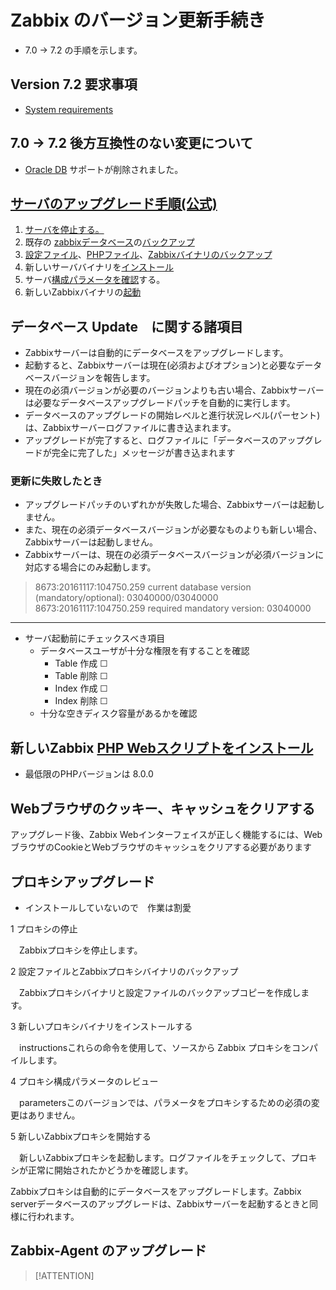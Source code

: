 # Zabbix のバージョン更新手続き

* 7.0 -> 7.2 の手順を示します。

## Version 7.2 要求事項

* [System requirements](https://www.zabbix.com/documentation/current/en/manual/installation/requirements)

## 7.0 -> 7.2 後方互換性のない変更について

* [Oracle DB](https://www.oracle.com/jp/database/) サポートが削除されました。

## [サーバのアップグレード手順(公式)](https://www.zabbix.com/documentation/current/en/manual/installation/upgrade/sources)

1. [サーバを停止する。](./service-stop.md)
1. 既存の [zabbixデータベース](./backenddb.md)の[バックアップ](./dbbackup.md)
1. [設定ファイル](./config.md)、[PHPファイル](./phpscript.md)、[Zabbixバイナリのバックアップ](./zabbix-files-backup.md)
1. 新しいサーババイナリを[インストール](./pkg-or-ports-install.md)
1. サーバ[構成パラメータを確認](./parameter-check.md)する。
1. 新しいZabbixバイナリの[起動](./service-up.md)

## データベース Update　に関する諸項目

* Zabbixサーバーは自動的にデータベースをアップグレードします。
* 起動すると、Zabbixサーバーは現在(必須およびオプション)と必要なデータベースバージョンを報告します。
* 現在の必須バージョンが必要のバージョンよりも古い場合、Zabbixサーバーは必要なデータベースアップグレードパッチを自動的に実行します。
* データベースのアップグレードの開始レベルと進行状況レベル(パーセント)は、Zabbixサーバーログファイルに書き込まれます。
* アップグレードが完了すると、ログファイルに「データベースのアップグレードが完全に完了した」メッセージが書き込まれます

### 更新に失敗したとき

* アップグレードパッチのいずれかが失敗した場合、Zabbixサーバーは起動しません。
* また、現在の必須データベースバージョンが必要なものよりも新しい場合、Zabbixサーバーは起動しません。
* Zabbixサーバーは、現在の必須データベースバージョンが必須バージョンに対応する場合にのみ起動します。

> 8673:20161117:104750.259 current database version (mandatory/optional): 03040000/03040000
       8673:20161117:104750.259 required mandatory version: 03040000
---

* サーバ起動前にチェックスべき項目
  * データベースユーザが十分な権限を有することを確認
    * Table 作成 ☐
    * Table 削除 ☐
    * Index 作成 ☐
    * Index 削除 ☐
  * 十分な空きディスク容量があるかを確認

## 新しいZabbix [PHP Webスクリプトをインストール](./php-scripts-install.md)

* 最低限のPHPバージョンは 8.0.0

## Webブラウザのクッキー、キャッシュをクリアする

アップグレード後、Zabbix Webインターフェイスが正しく機能するには、WebブラウザのCookieとWebブラウザのキャッシュをクリアする必要があります

## プロキシアップグレード

* インストールしていないので　作業は割愛

1 プロキシの停止

　Zabbixプロキシを停止します。

2 設定ファイルとZabbixプロキシバイナリのバックアップ

　Zabbixプロキシバイナリと設定ファイルのバックアップコピーを作成します。

3 新しいプロキシバイナリをインストールする

　instructionsこれらの命令を使用して、ソースから Zabbix プロキシをコンパイルします。

4 プロキシ構成パラメータのレビュー

　parametersこのバージョンでは、パラメータをプロキシするための必須の変更はありません。

5 新しいZabbixプロキシを開始する

　新しいZabbixプロキシを起動します。ログファイルをチェックして、プロキシが正常に開始されたかどうかを確認します。

Zabbixプロキシは自動的にデータベースをアップグレードします。Zabbix serverデータベースのアップグレードは、Zabbixサーバーを起動するときと同様に行われます。

## Zabbix-Agent のアップグレード

>[!ATTENTION]
